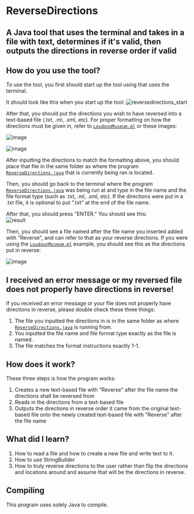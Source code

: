 # ReverseDirections

## A Java tool that uses the terminal and takes in a file with text, determines if it's valid, then outputs the directions in reverse order if valid

## How do you use the tool?

To use the tool, you first should start up the tool using that uses the terminal.

It should look like this when you start up the tool:
![reversedirections_start](https://user-images.githubusercontent.com/22280271/213864556-513c255c-4cd6-4e10-a394-928fd933525d.jpg)

After that, you should put the directions you wish to have reversed into a text-based file (.txt, .ml, .xml, etc).
For proper formatting on how the directions must be given in, refer to [`LoudounMuseum.ml`](https://github.com/bluelightspirit/ReverseDirections/blob/main/LoudounMuseum.ml) or these images:

![image](https://user-images.githubusercontent.com/22280271/213865601-c253d735-6fda-4bfb-9148-974fdb21e60c.png)

![image](https://user-images.githubusercontent.com/22280271/213865575-5e4d2192-cfa0-4a55-9c01-07ad05da3dc0.png)

After inputting the directions to match the formatting above, you should place that file in the same folder as where the program [`ReverseDirections.java`](https://github.com/bluelightspirit/ReverseDirections/blob/main/ReverseDirections.java) that is currently being ran is located.

Then, you should go back to the terminal where the program [`ReverseDirections.java`](https://github.com/bluelightspirit/ReverseDirections/blob/main/ReverseDirections.java) was being run at and type in the file name and the file format type (such as .txt, .ml, .xml, etc). If the directions were put in a .txt file, it is optional to put ".txt" at the end of the file name.

After that, you should press "ENTER." You should see this:\
![result](https://user-images.githubusercontent.com/22280271/213865772-23e330e1-e36a-45cd-9200-2af25e645961.jpg)

Then, you should see a file named after the file name you inserted added with "Reverse", and can refer to that as your reverse directions.
If you were using the [`LoudounMuseum.ml`](https://github.com/bluelightspirit/ReverseDirections/blob/main/LoudounMuseum.ml) example, you should see this as the directions put in reverse:

![image](https://user-images.githubusercontent.com/22280271/213865841-44a6cd5b-cdc5-49ca-9c60-16c76d36b065.png)

## I received an error message or my reversed file does not properly have directions in reverse!

If you received an error message or your file does not properly have directions in reverse, please double check these three things:
1) The file you inputted the directions in is in the same folder as where [`ReverseDirections.java`](https://github.com/bluelightspirit/ReverseDirections/blob/main/ReverseDirections.java) is running from.
2) You inputted the file name and file format type exactly as the file is named.
3) The file matches the format instructions exactly 1-1.

## How does it work?

These three steps is how the program works:
1) Creates a new text-based file with "Reverse" after the file name the directions shall be reversed from
2) Reads in the directions from a text-based file
3) Outputs the directions in reverse order it came from the original text-based file onto the newly created text-based file with "Reverse" after the file name

## What did I learn?

1) How to read a file and how to create a new file and write text to it.
2) How to use StringBuilder
3) How to truly reverse directions to the user rather than flip the directions and locations around and assume that will be the directions in reverse.

## Compiling

This program uses solely Java to compile.

